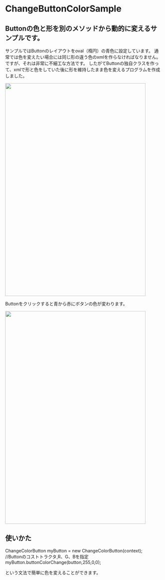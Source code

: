 # ChangeButtonColorSample
Buttonの色と形を別のメソッドから動的に変えるサンプルです。
---------------------------

サンプルではButtonのレイアウトをoval（楕円）の青色に設定しています。
通常では色を変えたい場合には同じ形の違う色のxmlを作らなければなりません。
ですが、それは非常に不細工な方法です。
したがてButtonの独自クラスを作って、xmlで形と色をしていた後に形を維持したまま色を変えるプログラムを作成しました。

<img src="http://i.imgur.com/OaQdBVo.jpg" width="450px" height="680px" />

Buttonをクリックすると青から赤にボタンの色が変わります。

<img src="http://i.imgur.com/qel2IL3.jpg" width="450px" height="680px" />



使いかた
--------

ChangeColorButton myButton = new ChangeColorButton(context);  
//Buttonのコストトラクタ,R、G、Bを指定  
myButton.buttonColorChange(button,255,0,0);  

という文法で簡単に色を変えることができます。
